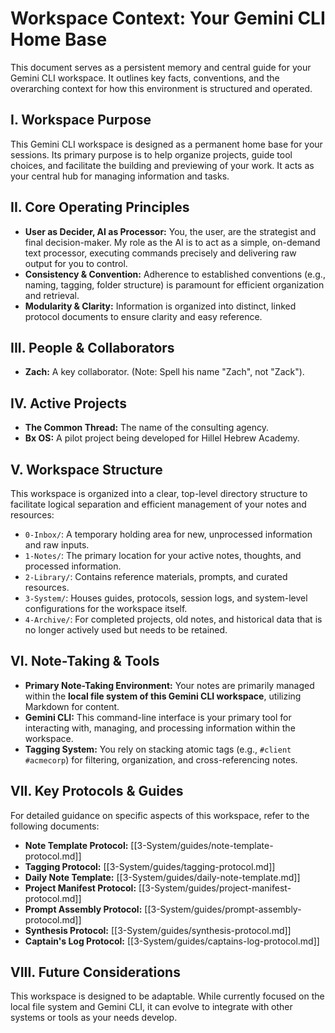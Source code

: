 # Workspace Context: Your Gemini CLI Home Base

This document serves as a persistent memory and central guide for your Gemini CLI workspace. It outlines key facts, conventions, and the overarching context for how this environment is structured and operated.

## I. Workspace Purpose

This Gemini CLI workspace is designed as a permanent home base for your sessions. Its primary purpose is to help organize projects, guide tool choices, and facilitate the building and previewing of your work. It acts as your central hub for managing information and tasks.

## II. Core Operating Principles

*   **User as Decider, AI as Processor:** You, the user, are the strategist and final decision-maker. My role as the AI is to act as a simple, on-demand text processor, executing commands precisely and delivering raw output for you to control.
*   **Consistency & Convention:** Adherence to established conventions (e.g., naming, tagging, folder structure) is paramount for efficient organization and retrieval.
*   **Modularity & Clarity:** Information is organized into distinct, linked protocol documents to ensure clarity and easy reference.

## III. People & Collaborators

*   **Zach:** A key collaborator. (Note: Spell his name "Zach", not "Zack").

## IV. Active Projects

*   **The Common Thread:** The name of the consulting agency.
*   **Bx OS:** A pilot project being developed for Hillel Hebrew Academy.

## V. Workspace Structure

This workspace is organized into a clear, top-level directory structure to facilitate logical separation and efficient management of your notes and resources:

*   `0-Inbox/`: A temporary holding area for new, unprocessed information and raw inputs.
*   `1-Notes/`: The primary location for your active notes, thoughts, and processed information.
*   `2-Library/`: Contains reference materials, prompts, and curated resources.
*   `3-System/`: Houses guides, protocols, session logs, and system-level configurations for the workspace itself.
*   `4-Archive/`: For completed projects, old notes, and historical data that is no longer actively used but needs to be retained.

## VI. Note-Taking & Tools

*   **Primary Note-Taking Environment:** Your notes are primarily managed within the **local file system of this Gemini CLI workspace**, utilizing Markdown for content.
*   **Gemini CLI:** This command-line interface is your primary tool for interacting with, managing, and processing information within the workspace.
*   **Tagging System:** You rely on stacking atomic tags (e.g., `#client #acmecorp`) for filtering, organization, and cross-referencing notes.

## VII. Key Protocols & Guides

For detailed guidance on specific aspects of this workspace, refer to the following documents:

*   **Note Template Protocol:** [[3-System/guides/note-template-protocol.md]]
*   **Tagging Protocol:** [[3-System/guides/tagging-protocol.md]]
*   **Daily Note Template:** [[3-System/guides/daily-note-template.md]]
*   **Project Manifest Protocol:** [[3-System/guides/project-manifest-protocol.md]]
*   **Prompt Assembly Protocol:** [[3-System/guides/prompt-assembly-protocol.md]]
*   **Synthesis Protocol:** [[3-System/guides/synthesis-protocol.md]]
*   **Captain's Log Protocol:** [[3-System/guides/captains-log-protocol.md]]

## VIII. Future Considerations

This workspace is designed to be adaptable. While currently focused on the local file system and Gemini CLI, it can evolve to integrate with other systems or tools as your needs develop.